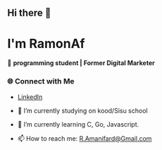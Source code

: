 ## Hi there 👋

# I'm RamonAf  
🚀 **programming student | Former Digital Marketer**  

### 🌐 Connect with Me  
- [LinkedIn](https://linkedin.com/in/ramon-amanifard)  


- 🔭 I’m currently studying on kood/Sisu school
- 🌱 I’m currently learning C, Go, Javascript.
- 📫 How to reach me: R.Amanifard@Gmail.com
